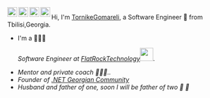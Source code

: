 <a href="https://discord.gg/BVqsu48v">
  <img align="left" alt="Tornike's Discord" width="22px" src="https://cdn.jsdelivr.net/npm/simple-icons@v3/icons/discord.svg" />
</a>
<a href="https://twitter.com/tornikegomareli">
  <img align="left" alt="Tornike Gomareli | Twitter" width="22px" src="https://cdn.jsdelivr.net/npm/simple-icons@v3/icons/twitter.svg" />
</a>
<a href="https://www.linkedin.com/in/tornikegomareli/">
  <img align="left" alt="Tornike's LinkdeIN" width="22px" src="https://cdn.jsdelivr.net/npm/simple-icons@v3/icons/linkedin.svg" />
</a>
<a href="https://www.instagram.com/gomarelit/">
  <img align="left" alt="Tornike's Instagram" width="22px" src="https://cdn.jsdelivr.net/npm/simple-icons@v3/icons/instagram.svg" />
</a>

<b> </b>
Hi, I'm [TornikeGomareli](https://twitter.com/tornikegomareli), a Software Engineer 🚀 from Tbilisi,Georgia. 
<b> </b>
- I'm a  🙍🏽‍♂️  <p><em>Software Engineer at <a href="https://www.flatrocktech.com/">FlatRockTechnology</a><img src="https://media.giphy.com/media/WUlplcMpOCEmTGBtBW/giphy.gif" width="30">. <b> </b>
- Mentor and private coach 👨🏽‍💼.. <b> </b>
- Founder of [.NET Georgian Community](https://www.facebook.com/groups/375863892826868)  <b> </b>
- Husband and father of one, soon I will be father of two 👶 👶 </em></p>


